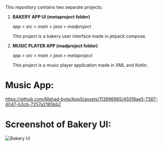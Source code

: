 This repository contains two separate projects:

1. **BAKERY APP UI (metaproject folder)**
   
   _app > src > main > java > madproject_
   
   This project is a bakery user interface made in jetpack compose.
   
2. **MUSIC PLAYER APP (madproject folder)**
   
   _app > src > main > java > metaproject_
   
   This project is a music player application made in XML and Kotlin.
   

# Music App:
https://github.com/Mahad-byte/AppS/assets/113996965/45018ae5-7387-4047-b3cb-7257a2185bb2


# Screenshot of Bakery UI:

![Bakery UI](https://github.com/Mahad-byte/AppS/assets/113996965/2fbe6466-0239-42d9-b1a0-3992fbd97969)





